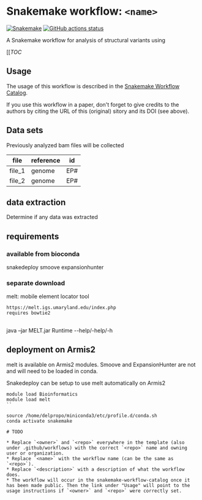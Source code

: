 # Snakemake workflow: `<name>`

[![Snakemake](https://img.shields.io/badge/snakemake-≥6.3.0-brightgreen.svg)](https://snakemake.github.io)
[![GitHub actions status](https://github.com/<owner>/<repo>/workflows/Tests/badge.svg?branch=main)](https://github.com/<owner>/<repo>/actions?query=branch%3Amain+workflow%3ATests)


A Snakemake workflow for analysis of structural variants using

[[_TOC_

## Usage

The usage of this workflow is described in the [Snakemake Workflow Catalog](https://snakemake.github.io/snakemake-workflow-catalog/?usage=<owner>%2F<repo>).

If you use this workflow in a paper, don't forget to give credits to the authors by citing the URL of this (original) <repo>sitory and its DOI (see above).
  
## Data sets

 Previously analyzed bam files will be collected
  
  | file | reference| id | 
  |------|----------|----|
  |file_1|genome    |EP# |
  |file_2|genome    |EP# |

## data extraction
  
  Determine if any data was extracted
  
## requirements
  
  ### available from bioconda
  snakedeploy
  smoove
  expansionhunter
  
  ### separate download
  melt: mobile element locator tool
  ```
  https://melt.igs.umaryland.edu/index.php
  requires bowtie2
  ```
  
##
  java –jar MELT.jar Runtime --help/-help/-h
  
## deployment on Armis2
  
  melt is available on Armis2 modules.  Smoove and ExpansionHunter are not and will need to be loaded in conda.
  
  Snakedeploy can be setup to use melt automatically on Armis2
  ```
  module load Bioinformatics
  module load melt
  ``
  
source /home/delpropo/miniconda3/etc/profile.d/conda.sh
conda activate snakemake

# TODO

* Replace `<owner>` and `<repo>` everywhere in the template (also under .github/workflows) with the correct `<repo>` name and owning user or organization.
* Replace `<name>` with the workflow name (can be the same as `<repo>`).
* Replace `<description>` with a description of what the workflow does.
* The workflow will occur in the snakemake-workflow-catalog once it has been made public. Then the link under "Usage" will point to the usage instructions if `<owner>` and `<repo>` were correctly set.
  
  
